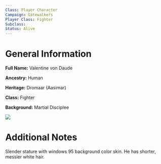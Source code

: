 ```yaml
---
Class: Player Character
Campaign: Gatewalkers
Player Class: Fighter
Subclass: 
Status: Alive
---
```

# General Information
**Full Name:** Valentine von Daude

**Ancestry:** Human

**Heritage:** Dromaar (Aasimar)

**Class:** Fighter

**Background:** Martial Disciplee

![](gw_valentine-reference.webp)
# Additional Notes
Slender stature with windows 95 background color skin. He has shorter, messier white hair.